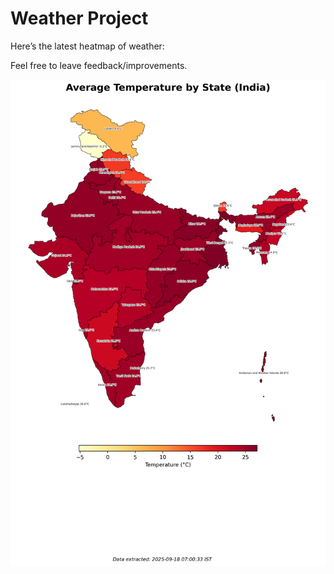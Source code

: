 # Weather Project

Here’s the latest heatmap of weather:

Feel free to leave feedback/improvements.

![India Heatmap](docs/assets/india_heatmap.png?v=CB60BB)
